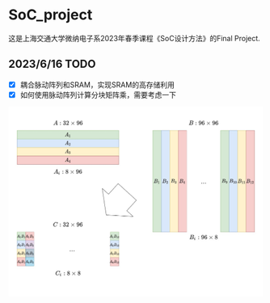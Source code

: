 # SoC_project
这是上海交通大学微纳电子系2023年春季课程《SoC设计方法》的Final Project.

## 2023/6/16 TODO
- [x] 耦合脉动阵列和SRAM，实现SRAM的高存储利用
- [x] 如何使用脉动阵列计算分块矩阵乘，需要考虑一下

![分块矩阵乘](https://github.com/flare-sandy/SoC_project/blob/main/doc/block_matmul.jpg "分块矩阵乘")
